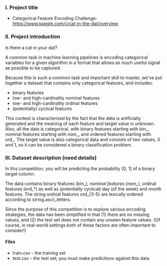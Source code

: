 ### I. Project title
- Categorical Feature Encoding Challenge: https://www.kaggle.com/c/cat-in-the-dat/overview
### II. Project introduction
Is there a cat in your dat?

A common task in machine learning pipelines is encoding categorical variables for a given algorithm in a format that allows as much useful signal as possible to be captured.

Because this is such a common task and important skill to master, we've put together a dataset that contains only categorical features, and includes:

- binary features
- low- and high-cardinality nominal features
- low- and high-cardinality ordinal features
- (potentially) cyclical features

This contest is characterized by the fact that the data is artificially generated and the meaning of each feature and target value is unknown. Also, all the data is categorical, with binary features starting with bin_, nominal features starting with nom_, and ordered features starting with ord_. The target value is also categorical data and consists of two values, 0 and 1, so it can be considered a binary classification problem.

### III. Dataset description (need details)
In this competition, you will be predicting the probability [0, 1] of a binary target column.

The data contains binary features (bin_*), nominal features (nom_*), ordinal features (ord_*) as well as (potentially cyclical) day (of the week) and month features. The string ordinal features ord_{3-5} are lexically ordered according to string.ascii_letters.

Since the purpose of this competition is to explore various encoding strategies, the data has been simplified in that (1) there are no missing values, and (2) the test set does not contain any unseen feature values. (Of course, in real-world settings both of these factors are often important to consider!)

#### Files
- train.csv - the training set
- test.csv - the test set; you must make predictions against this data
